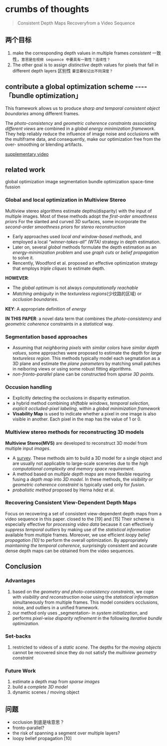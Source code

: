 # crumbs of thoughts

> Consistent Depth Maps Recoveryfrom a Video Sequence

## 两个目标

1. make the corresponding depth values in multiple frames _consistent_ 一致性，`意思是在视频 sequence 中要具有一致性？连续性？`
2. The other goal is to assign _distinctive_ depth values for pixels that fall in different depth layers 区别性 `要显著标记出不同深度？`

## contribute a global optimization scheme ---- 「bundle optimization」

This framework allows us to produce _sharp and temporal consistent object boundaries_ among different frames.

The _photo-consistency_ and _geometric coherence constraints associating different views_ are combined in a _global energy minimization framework_. They help reliably reduce the influence of image noise and occlusions with the multiframe data, and consequently, make our optimization free from the over- smoothing or blending artifacts.

[supplementary video](http://www.cad.zju.edu.cn/home/gfzhang/projects/videodepth/)

## related work

global optimization image segmentation bundle optimization space-time fussion

### Global and local optimization in Multiview Stereo

Multiview stereo algorithms estimate depths(disparity) with the input of multiple images.
Most of these methods adopt the _first-order smoothness priors_
For the slanted and curved 3D surfaces, some incorporate the _second-order smoothness priors_
for _stereo reconstruction_

- Early approaches used _local and window-based methods_, and employed a local _“winner-takes-all” (WTA)_ strategy in depth estimation.
- Later on, several _global_ methods formulate the depth estimation as an _energy-minimization problem_ and use _graph cuts_ or _belief propagation_ to solve it.
- Rencently, Woodford et al. proposed an effective optimization strategy that employs _triple cliques_ to estimate depth.

__HOWEVER__:

- The _global optimum_ is not always _computationally reachable_
- _Matching ambiguity_ in the _textureless regions_(少纹路的区域) or _occlusion boundaries_.

__KEY__: A appropriate definition of _energy_

__IN THIS PAPER__: a novel data term that combines the _photo-consistency_ and _geometric coherence_ constraints in a _statistical_ way.

### Segmentation based approaches

- Assuming that _neighboring pixels_ with _similar colors_ have _similar depth values_, some approaches were proposed to estimate the depth for _large textureless region_. This methods typically model each segmatation as a 3D plane and estimate the _plane parameters_ by matching small patches in neiboring views or using some robust fitting algorithms.
- _non-fronto-parallel_ plane can be constructed from _sparse 3D points_.

### Occusion handling

- Explicitly detecting the occlusions in disparity estimation.
- a hybrid method combining _shiftable windows_, _temporal selection_, _explicit occluded-pixel labeling_, within a _global minimization framework_
- __Visability Map__ is used to indicate whether a pixel in one image is also visible in another. Each pixel in the map has the value of 1 or 0.

### Multiview stereo methods for reconstructing 3D models

__Multiview Stereo(MVS)__ are developed to reconstruct 3D model from multiple input _images_. 

- A [survey](paper/taxonomy-IJCV.pdf). These methods aim to build a 3D model for a single object and are usually not applicable to large-scale sceneries due to the _high computational complexity and memory space requirement_.
- A method based on _multiple depth maps_ are more flexible requring fusing a _depth map_ into _3D model_. In these methods, the _visibility or geometric coherence constraint_ is typically used only for _fusion._
- _probalistic method_ proposed by Herna ́ndez et al.

### Recovering Consistent View-Dependent Depth Maps

Focus on recovering a set of consistent view-dependent depth maps from a video sequence in this paper. closed to the [19] and [15]
Their scheme is especially effective for _processing video data_ because it can effectively _suppress temporal outliers_ by making use of the _statistical information_ available from multiple frames.
Moreover, we use efficient _loopy belief propagation [10]_ to perform the overall optimization.
By appropriately _maintaining the temporal coherence_, surprisingly consistent and accurate dense depth maps can be obtained from the video sequences.

## Conclusion

### Advantages

1. based on the _geometry and photo-consistency constraints_, we cope with _visibility and reconstruction noise_ using the _statistical information_ simultaneously from multiple frames. This model considers occlusions, noise, and outliers in a unified framework.
2. our method only uses _segmentation- in _system initialization_, and performs _pixel-wise disparity refinement_ in the following _iterative bundle optimization._

### Set-backs

1. restricted to videos of a _static scene_. The depths for the _moving objects_ cannot be recovered since they do not satisfy the _multiview geometry constraint_

### Future Work

1. estimate a depth map from _sparse images_
2. build a _complete 3D model_
3. dynamic scenes / moving object

## 问题

- occlusion 到底是啥意思？
- fronto-parallel?
- the risk of spanning a segment over multiple layers?
- loopy belief propagation [10]